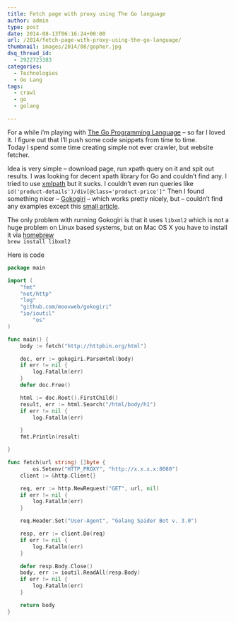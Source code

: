 ```yaml
---
title: Fetch page with proxy using The Go language
author: admin
type: post
date: 2014-08-13T06:16:24+00:00
url: /2014/fetch-page-with-proxy-using-the-go-language/
thumbnail: images/2014/08/gopher.jpg
dsq_thread_id:
  - 2922723383
categories:
  - Technologies
  - Go Lang
tags:
  - crawl
  - go
  - golang

---
```

For a while i&#8217;m playing with [The Go Programming Language](http://golang.org/) &#8211; so far I loved it. I figure out that I&#8217;ll push some code snippets from time to time.  
Today I spend some time creating simple not ever crawler, but website fetcher.

Idea is very simple &#8211; download page, run xpath query on it and spit out results. I was looking for decent xpath library for Go and couldn&#8217;t find any. I tried to use [xmlpath](http://gopkg.in/xmlpath.v2) but it sucks. I couldn&#8217;t even run queries like `id('product-details')/div[@class='product-price']"` Then I found something nicer &#8211; [Gokogiri](https://github.com/moovweb/gokogiri) &#8211; which works pretty nicely, but &#8211; couldn&#8217;t find any examples except this [small article](https://www.moovweb.com/blog/gokogiri-the-best-way-to-parse-xml-in-go/).

The only problem with running Gokogiri is that it uses `libxml2` which is not a huge problem on Linux based systems, but on Mac OS X you have to install it via [homebrew](http://brew.sh/)  
`brew install libxml2`

<!--more-->

Here is code

```GO
package main

import (
	"fmt"
	"net/http"
	"log"
	"github.com/moovweb/gokogiri"
	"io/ioutil"
        "os"
)

func main() {
	body := fetch("http://httpbin.org/html")

	doc, err := gokogiri.ParseHtml(body)
	if err != nil {
		log.Fatalln(err)
	}
	defer doc.Free()

	html := doc.Root().FirstChild()
	result, err := html.Search("/html/body/h1")
	if err != nil {
		log.Fatalln(err)

	}
	fmt.Println(result)

}

func fetch(url string) []byte {
        os.Setenv("HTTP_PROXY", "http://x.x.x.x:8080")
	client := &http.Client{}

	req, err := http.NewRequest("GET", url, nil)
	if err != nil {
		log.Fatalln(err)
	}

	req.Header.Set("User-Agent", "Golang Spider Bot v. 3.0")

	resp, err := client.Do(req)
	if err != nil {
		log.Fatalln(err)
	}

	defer resp.Body.Close()
	body, err := ioutil.ReadAll(resp.Body)
	if err != nil {
		log.Fatalln(err)
	}

	return body
}
```
